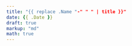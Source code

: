```yaml
---
title: "{{ replace .Name "-" " " | title }}"
date: {{ .Date }}
draft: true
markup: "md"
math: true
---
```

